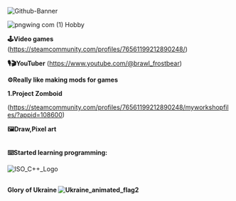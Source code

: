  ![Github-Banner](https://github.com/user-attachments/assets/d478bad1-1f44-4422-aa9a-d926d034f91b)





 ![pngwing com (1)](https://github.com/user-attachments/assets/67b9bb2a-53f5-48cc-9f8c-6478776dcdbb)
Hobby

<b>🕹️Video games</b> <a>(https://steamcommunity.com/profiles/76561199212890248/)</a>

<b>🎙🎬YouTuber</b> <a>(https://www.youtube.com/@brawl_frostbear)</a>

<b>⚙️Really like making mods for games</b> 

<b>1.Project Zomboid</b> 

<a>(https://steamcommunity.com/profiles/76561199212890248/myworkshopfiles/?appid=108600)</a>

<b>🖼️Draw,Pixel art </b>
##
<b>⌨️Started learning programming:</b> 

![ISO_C++_Logo](https://github.com/user-attachments/assets/15414487-d6c7-436e-8454-2ba7dbe66075)
##
<b>Glory of Ukraine ![Ukraine_animated_flag2](https://github.com/user-attachments/assets/5905754b-6b02-44e0-bef4-d45cfce02d70)</b>


